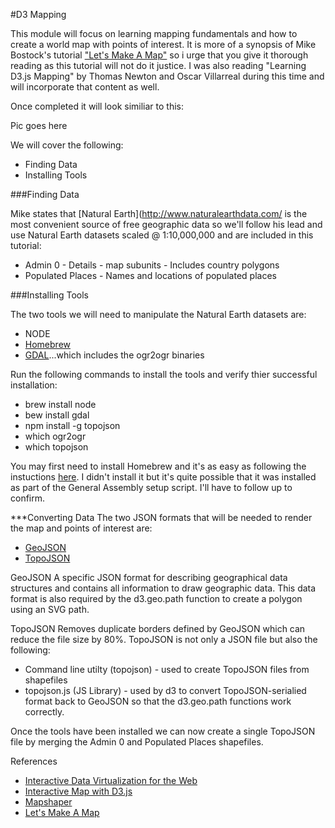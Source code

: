 #D3 Mapping

This module will focus on learning mapping fundamentals and how to create a world map with points of interest.  It is more of a synopsis of Mike Bostock's tutorial ["Let's Make A Map"](http://bost.ocks.org/mike/map/) so i urge that you give it thorough reading as this tutorial will not do it justice.  I was also reading "Learning D3.js Mapping" by Thomas Newton and Oscar Villarreal during this time and will incorporate that content as well. 

Once completed it will look similiar to this:

Pic goes here

We will cover the following:
* Finding Data
* Installing Tools

###Finding Data

Mike states that [Natural Earth](http://www.naturalearthdata.com/ is the most convenient source of free geographic data so we'll follow his lead and use Natural Earth datasets scaled @ 1:10,000,000 and are included in this tutorial:
* Admin 0 - Details - map subunits - Includes country polygons
* Populated Places - Names and locations of populated places

###Installing Tools

The two tools we will need to manipulate the Natural Earth datasets are:
* NODE
* [Homebrew](http://brew.sh/) 
* [GDAL](http://www.gdal.org/)...which includes the ogr2ogr binaries

Run the following commands to install the tools and verify thier successful installation:
* brew install node
* bew install gdal
* npm install -g topojson
* which ogr2ogr
* which topojson

You may first need to install Homebrew and it's as easy as following the instuctions [here](http://thechangelog.com/install-node-js-with-homebrew-on-os-x/).  I didn't install it but it's quite possible that it was installed as part of the General Assembly setup script.  I'll have to follow up to confirm. 

***Converting Data
The two JSON formats that will be needed to render the map and points of interest are:
* [GeoJSON](http://geojson.org)
* [TopoJSON](https://github.com/mbostock/topojson)

GeoJSON
A specific JSON format for describing geographical data structures and contains all information to draw geographic data.  This data format is also required by the d3.geo.path function to create a polygon using an SVG path.

TopoJSON
Removes duplicate borders defined by GeoJSON which can reduce the file size by 80%.  TopoJSON is not only a JSON file but also the following:
* Command line utilty (topojson) - used to create TopoJSON files from shapefiles
* topojson.js (JS Library) - used by d3 to convert TopoJSON-serialied format back to GeoJSON so that the d3.geo.path functions work correctly. 

Once the tools have been installed we can now create a single TopoJSON file by merging the Admin 0 and Populated Places shapefiles.  

References
* [Interactive Data Virtualization for the Web](http://chimera.labs.oreilly.com/books/1230000000345/ch12.html)
* [Interactive Map with D3.js](http://www.tnoda.com/blog/2013-12-07)
* [Mapshaper](http://mapshaper.org/)
* [Let's Make A Map](http://bost.ocks.org/mike/map/)
